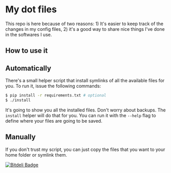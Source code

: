 # My dot files

This repo is here because of two reasons: 1) It's easier to keep track
of the changes in my config files, 2) it's a good way to share nice
things I've done in the softwares I use.

## How to use it

## Automatically

There's a small helper script that install symlinks of all the available
files for you. To run it, issue the following commands:

```bash
$ pip install -r requirements.txt # optional
$ ./install
```

It's going to show you all the installed files. Don't worry about
backups. The `install` helper will do that for you. You can run it with
the `--help` flag to define where your files are going to be saved.

## Manually

If you don't trust my script, you can just copy the files that you want
to your home folder or symlink them.


[![Bitdeli Badge](https://d2weczhvl823v0.cloudfront.net/clarete/dotfiles/trend.png)](https://bitdeli.com/free "Bitdeli Badge")

